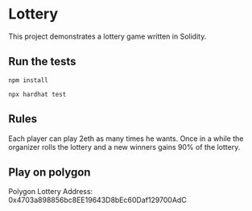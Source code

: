 # Lottery

This project demonstrates a lottery game written in Solidity.

## Run the tests

```
npm install
```

```
npx hardhat test
```

## Rules

Each player can play 2eth as many times he wants.
Once in a while the organizer rolls the lottery and a new winners gains 90% of the lottery.

## Play on polygon 

Polygon Lottery Address: 0x4703a898856bc8EE19643D8bEc60Daf129700AdC
